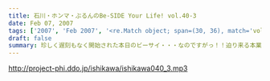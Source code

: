 ```yaml
---
title: 石川・ホンマ・ぶるんのBe-SIDE Your Life! vol.40-3
date: Feb 07, 2007
tags: ['2007', 'Feb 2007', '<re.Match object; span=(30, 36), match='vol.40'>']
draft: false
summary: 珍しく遅刻もなく開始された本日のビーサイ・・・なのですがっ！！迫り来る本業仕事のため少々、ショート気味な三本目です。「DDDP」の締め切りは、2月10日となっています！完全受注限定生産方式のビーサイグッズ販売体制！迷っているあなたは是非ともご注文を。ぶっちゃけ、「アゲアゲTシャツ」はなかなか着れない・・・と躊躇していた私も、今回のパーカは普通に着れる！と思っています！実はできあがりが楽しみです・・・NAMAE
---
```


http://project-phi.ddo.jp/ishikawa/ishikawa040_3.mp3

